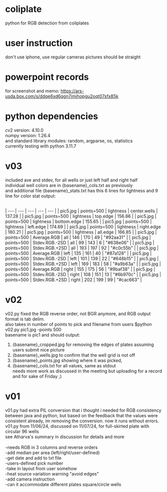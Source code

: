 # coliplate
python for RGB detection from coliplates

# user instruction

don't use iphone, use regular cameras
pictures should be straight 

# powerpoint records
for screenshot and memo: https://ars-usda.box.com/s/ddqe6xd6qgn7imjhopgu2oqt07sfx85k<br/>

# python dependencies
cv2 version: 4.10.0<br/>
numpy version: 1.26.4<br/>
and standard library modules: random, argparse, os, statistics<br/>
currently testing with python 3.11.7<br/>


# v03
included ave and stdev, for all wells or just left half and right half<br/>
individual well colors are in {basename}_cols.txt as previously<br/>
and additional file {basename}_stats.txt has this 6 lines for lightness and 9 line for color stat output:<br/>
<br/>

| --- | --- | --- | --- | --- |
| pic5.jpg | points=500 | lightness | center.wells | 137.28 |
| pic5.jpg | points=500 | lightness | top.edge | 156.86 |
| pic5.jpg | points=500 | lightness | bottom.edge | 155.65 |
| pic5.jpg | points=500 | lightness | left.edge | 174.69 |
| pic5.jpg | points=500 | lightness | right.edge | 180.21 |
| pic5.jpg | points=500 | lightness | all.edge | 166.85 |
| pic5.jpg | points=500 | Average.RGB | all | 146 | 170 | 49 | "#92aa31" |
| pic5.jpg | points=500 | Stdev.RGB.-2SD | all | 99 | 143 | 6 | "#638e06" |
| pic5.jpg | points=500 | Stdev.RGB.+2SD | all | 193 | 197 | 92 | "#c0c55b" |
| pic5.jpg | points=500 | Average.RGB | left | 135 | 161 | 40 | "#87a128" |
| pic5.jpg | points=500 | Stdev.RGB.-2SD | left | 101 | 139 | 22 | "#648b15" |
| pic5.jpg | points=500 | Stdev.RGB.+2SD | left | 169 | 183 | 58 | "#a9b63a" |
| pic5.jpg | points=500 | Average.RGB | right | 155 | 175 | 56 | "#9baf38" |
| pic5.jpg | points=500 | Stdev.RGB.-2SD | right | 108 | 151 | 13 | "#6b970c" |
| pic5.jpg | points=500 | Stdev.RGB.+2SD | right | 202 | 199 | 99 | "#cac663" |

# v02
v02.py fixed the RGB reverse order, not BGR anymore, and RGB output format is tab delim. <br/>
also takes in number of points to pick and filename from users $python v02.py pic1.jpg -points 500 <br/>
basename is pic1 and should output: <br/>
1. {basename}_cropped.jpg for removing the edges of plates assuming users submit nice picture <br/>
2. {basename}_wells.jpg to confirm that the well grid is not off <br/>
3. {basename}_points.jpg showing where it was picked,  <br/>
4. {basename}_cols.txt for all values, same as stdout <br/>
needs more work as discussed in the meeting but uploading for a record and for sake of Friday ;) <br/>

# v01
v01.py had extra PIL conversion that i thought i needed for RGB consistency between java and python, but based on the feedback that the values were consistent already, im removing the conversion. now it runs without errors. <br/>
v01.py from 11/06/24, discussed on 11/07/24, for full-skirted plate with circular 96 wells <br/>
see Atharva's summary in discussion for details and more<br/><br/>
-needs RGB in 3 columns and reverse orders <br/>
-add median per area (left/right/user-defined) <br/>
-get date and add to txt file <br/>
-users-defined pick number <br/>
-take in layout from user somehow <br/>
-heat source variation warning "avoid edges" <br/>
-add camera instruction <br/>
-can it accommodate different plates square/circle wells <br/>
